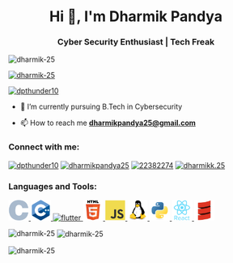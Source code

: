 <h1 align="center">Hi 👋, I'm Dharmik Pandya</h1>
<h3 align="center">Cyber Security Enthusiast | Tech Freak</h3>

<p align="left"> <img src="https://komarev.com/ghpvc/?username=dharmik-25&label=Profile%20views&color=0e75b6&style=flat" alt="dharmik-25" /> </p>

<p align="left"> <a href="https://github.com/ryo-ma/github-profile-trophy"><img src="https://github-profile-trophy.vercel.app/?username=dharmik-25" alt="dharmik-25" /></a> </p>

<p align="left"> <a href="https://twitter.com/dpthunder10" target="blank"><img src="https://img.shields.io/twitter/follow/dpthunder10?logo=twitter&style=for-the-badge" alt="dpthunder10" /></a> </p>


- 🌱 I’m currently pursuing B.Tech in Cybersecurity 

- 📫 How to reach me **dharmikpandya25@gmail.com**

<h3 align="left">Connect with me:</h3>
<p align="left">
<a href="https://twitter.com/dpthunder10" target="blank"><img align="center" src="https://raw.githubusercontent.com/rahuldkjain/github-profile-readme-generator/master/src/images/icons/Social/twitter.svg" alt="dpthunder10" height="30" width="40" /></a>
<a href="https://linkedin.com/in/dharmikpandya25" target="blank"><img align="center" src="https://raw.githubusercontent.com/rahuldkjain/github-profile-readme-generator/master/src/images/icons/Social/linked-in-alt.svg" alt="dharmikpandya25" height="30" width="40" /></a>
<a href="https://stackoverflow.com/users/22382274" target="blank"><img align="center" src="https://raw.githubusercontent.com/rahuldkjain/github-profile-readme-generator/master/src/images/icons/Social/stack-overflow.svg" alt="22382274" height="30" width="40" /></a>
<a href="https://instagram.com/dharmikk.25" target="blank"><img align="center" src="https://raw.githubusercontent.com/rahuldkjain/github-profile-readme-generator/master/src/images/icons/Social/instagram.svg" alt="dharmikk.25" height="30" width="40" /></a>
</p>

<h3 align="left">Languages and Tools:</h3>
<p align="left"> 
<a href="https://www.cprogramming.com/" target="_blank" rel="noreferrer"> <img src="https://raw.githubusercontent.com/devicons/devicon/master/icons/c/c-original.svg" alt="c" width="40" height="40"/> </a> 
<a href="https://www.w3schools.com/cpp/" target="_blank" rel="noreferrer"> <img src="https://raw.githubusercontent.com/devicons/devicon/master/icons/cplusplus/cplusplus-original.svg" alt="cplusplus" width="40" height="40"/> </a> 
<a href="https://flutter.dev" target="_blank" rel="noreferrer"> <img src="https://www.vectorlogo.zone/logos/flutterio/flutterio-icon.svg" alt="flutter" width="40" height="40"/> </a> 
<a href="https://www.w3.org/html/" target="_blank" rel="noreferrer"> <img src="https://raw.githubusercontent.com/devicons/devicon/master/icons/html5/html5-original-wordmark.svg" alt="html5" width="40" height="40"/> </a> 
<a href="https://developer.mozilla.org/en-US/docs/Web/JavaScript" target="_blank" rel="noreferrer"> <img src="https://raw.githubusercontent.com/devicons/devicon/master/icons/javascript/javascript-original.svg" alt="javascript" width="40" height="40"/> </a> 
<a href="https://www.linux.org/" target="_blank" rel="noreferrer"> <img src="https://raw.githubusercontent.com/devicons/devicon/master/icons/linux/linux-original.svg" alt="linux" width="40" height="40"/> </a> 
<a href="https://www.python.org" target="_blank" rel="noreferrer"> <img src="https://raw.githubusercontent.com/devicons/devicon/master/icons/python/python-original.svg" alt="python" width="40" height="40"/> </a> 
<a href="https://reactjs.org/" target="_blank" rel="noreferrer"> <img src="https://raw.githubusercontent.com/devicons/devicon/master/icons/react/react-original-wordmark.svg" alt="react" width="40" height="40"/> </a> 
<a href="https://www.scala-lang.org" target="_blank" rel="noreferrer"> <img src="https://raw.githubusercontent.com/devicons/devicon/master/icons/scala/scala-original.svg" alt="scala" width="40" height="40"/> </a> 
</p>

<p><img align="left" src="https://github-readme-stats.vercel.app/api/top-langs?username=dharmik-25&show_icons=true&locale=en&layout=compact" alt="dharmik-25" /></p>

<p>&nbsp;<img align="center" src="https://github-readme-stats.vercel.app/api?username=dharmik-25&show_icons=true&locale=en" alt="dharmik-25" /></p>

<p><img align="center" src="https://github-readme-streak-stats.herokuapp.com/?user=dharmik-25&" alt="dharmik-25" /></p>
